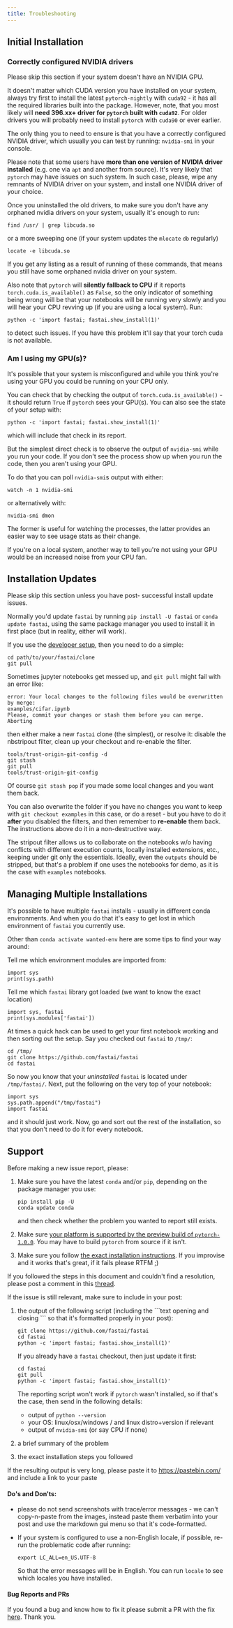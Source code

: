 ```yaml
---
title: Troubleshooting
---
```


## Initial Installation


### Correctly configured NVIDIA drivers

Please skip this section if  your system doesn't have an NVIDIA GPU.

It doesn't matter which CUDA version you have installed on your system, always try first to install the latest `pytorch-nightly` with `cuda92` - it has all the required libraries built into the package. However, note, that you most likely will **need 396.xx+ driver for `pytorch` built with `cuda92`**. For older drivers you will probably need to install `pytorch` with `cuda90` or ever earlier.

The only thing you to need to ensure is that you have a correctly configured NVIDIA driver, which usually you can test by running: `nvidia-smi` in your console.

Please note that some users have **more than one version of NVIDIA driver installed** (e.g. one via `apt` and another from source). It's very likely that `pytorch` may have issues on such system. In such case, please, wipe any remnants of NVIDIA driver on your system, and install one NVIDIA driver of your choice.

Once you uninstalled the old drivers, to make sure you don't have any orphaned nvidia drivers on your system, usually it's enough to run:

`find /usr/ | grep libcuda.so`

or a more sweeping one (if your system updates the `mlocate` `db` regularly)

`locate -e libcuda.so`

If you get any listing as a result of  running of these commands, that means you still have some orphaned nvidia driver on your system.

Also note that `pytorch` will **silently fallback to CPU** if it reports `torch.cuda.is_available()` as `False`, so the only indicator of something being wrong will be that your notebooks will be running very slowly and you will hear your CPU revving up (if you are using a local system). Run:

```
python -c 'import fastai; fastai.show_install(1)'
```
to detect such issues. If you have this problem it'll say that your torch cuda is not available.


### Am I using my GPU(s)?

It's possible that your system is misconfigured and while you think you're using your GPU you could be running on your CPU only.

You can check that by checking the output of `torch.cuda.is_available()` - it should return `True` if `pytorch` sees your GPU(s). You can also see the state of your setup with:

```
python -c 'import fastai; fastai.show_install(1)'
```
which will include that check in its report.

But the simplest direct check is to observe the output of `nvidia-smi` while you run your code. If you don't see the process show up when you run the code, then you aren't using your GPU.

To do that you can poll `nvidia-smi`s output with either:

```
watch -n 1 nvidia-smi
```

or alternatively with:

```
nvidia-smi dmon
```

The former is useful for watching the processes, the latter provides an easier way to see usage stats as their change.

If you're on a local system, another way to tell you're not using your GPU would be an increased noise from your CPU fan.


## Installation Updates

Please skip this section unless you have post- successful install update issues.

Normally you'd update `fastai` by running `pip install -U fastai` or `conda update fastai`, using the same package manager you used to install it in first place (but in reality, either will work).

If you use the [developer setup](https://github.com/fastai/fastai/blob/master/README.md#developer-install), then you need to do a simple:

```
cd path/to/your/fastai/clone
git pull
```

Sometimes jupyter notebooks get messed up, and `git pull` might fail with an error like:
```
error: Your local changes to the following files would be overwritten by merge:
examples/cifar.ipynb
Please, commit your changes or stash them before you can merge.
Aborting
```
then either make a new `fastai` clone (the simplest), or resolve it: disable the nbstripout filter, clean up your checkout and re-enable the filter.

    tools/trust-origin-git-config -d
    git stash
    git pull
    tools/trust-origin-git-config

Of course `git stash pop` if you made some local changes and you want them back.

You can also overwrite the folder if you have no changes you want to keep with `git checkout examples` in this case, or do a reset - but you have to do it **after** you disabled the filters, and then remember to **re-enable** them back.  The instructions above do it in a non-destructive way.

The stripout filter allows us to collaborate on the notebooks w/o having conflicts with different execution counts, locally installed extensions, etc., keeping under git only the essentials. Ideally, even the `outputs` should be stripped, but that's a problem if one uses the notebooks for demo, as it is the case with `examples` notebooks.



## Managing Multiple Installations

It's possible to have multiple `fastai` installs - usually in different conda environments. And when you do that it's easy to get lost in which environment of `fastai` you currently use.

Other than `conda activate wanted-env` here are some tips to find your way around:

Tell me which environment modules are imported from:
```
import sys
print(sys.path)
```

Tell me which `fastai` library got loaded (we want to know the exact location)
```
import sys, fastai
print(sys.modules['fastai'])
```

At times a quick hack can be used to get your first notebook working and then sorting out the setup. Say you checked out `fastai` to `/tmp/`:

    cd /tmp/
    git clone https://github.com/fastai/fastai
    cd fastai

So now you know that your *uninstalled* `fastai` is located under `/tmp/fastai/`. Next, put the following on the very top of your notebook:

    import sys
    sys.path.append("/tmp/fastai")
    import fastai

and it should just work. Now, go and sort out the rest of the installation, so that you don't need to do it for every notebook.


## Support

Before making a new issue report, please:

1.  Make sure you have the latest `conda` and/or `pip`, depending on the package manager you use:
    ```
    pip install pip -U
    conda update conda
    ```
    and then check whether the problem you wanted to report still exists.

2.  Make sure [your platform is supported by the preview build of `pytorch-1.0.0`](https://github.com/fastai/fastai/blob/master/README.md#is-my-system-supported). You may have to build `pytorch` from source if it isn't.

3. Make sure you follow [the exact installation instructions](https://github.com/fastai/fastai/blob/master/README.md). If you improvise and it works that's great, if it fails please RTFM ;)

If you followed the steps in this document and couldn't find a resolution, please post a comment in this [thread](http://forums.fast.ai/t/fastai-v1-install-issues-thread/24111/1).


If the issue is still relevant, make sure to include in your post:

1. the output of the following script (including the \`\`\`text opening and closing \`\`\` so that it's formatted properly in your post):
   ```
   git clone https://github.com/fastai/fastai
   cd fastai
   python -c 'import fastai; fastai.show_install(1)'
   ```

   If you already have a `fastai` checkout, then just update it first:
   ```
   cd fastai
   git pull
   python -c 'import fastai; fastai.show_install(1)'
   ```

   The reporting script won't work if `pytorch` wasn't installed, so if that's the case, then send in the following details:
   * output of `python --version`
   * your OS: linux/osx/windows / and linux distro+version if relevant
   * output of `nvidia-smi`  (or say CPU if none)

2. a brief summary of the problem
3. the exact installation steps you followed

If the resulting output is very long, please paste it to https://pastebin.com/ and include a link to your paste

#### Do's and Don'ts:

* please do not send screenshots with trace/error messages - we can't copy-n-paste from the images, instead paste them verbatim into your post and use the markdown gui menu so that it's code-formatted.

* If your system is configured to use a non-English locale, if possible, re-run the problematic code after running:

   `export LC_ALL=en_US.UTF-8`

    So that the error messages will be in English. You can run `locale` to see which locales you have installed.

#### Bug Reports and PRs

If you found a bug and know how to fix it please submit a PR with the fix [here](https://github.com/fastai/fastai/pulls). Thank you.
